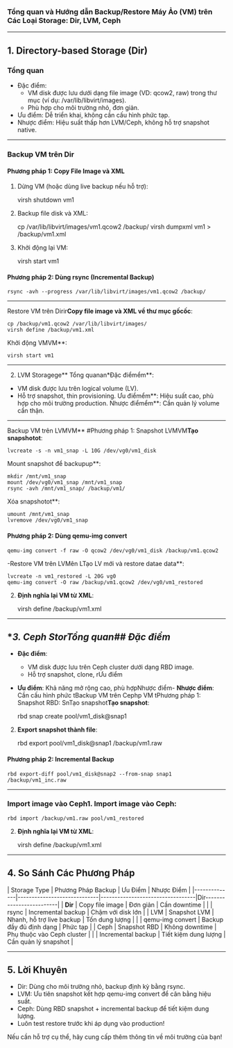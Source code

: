 
### Tổng quan và Hướng dẫn Backup/Restore Máy Ảo (VM) trên Các Loại Storage: Dir, LVM, Ceph

---

## 1. Directory-based Storage (Dir)
### Tổng quan
- Đặc điểm:  
  - VM disk được lưu dưới dạng file image (VD: qcow2, raw) trong thư mục (ví dụ: /var/lib/libvirt/images).  
  - Phù hợp cho môi trường nhỏ, đơn giản.  
- Ưu điểm: Dễ triển khai, không cần cấu hình phức tạp.  
- Nhược điểm: Hiệu suất thấp hơn LVM/Ceph, không hỗ trợ snapshot native.  

---

### Backup VM trên Dir
#### Phương pháp 1: Copy File Image và XML
1. Dừng VM (hoặc dùng live backup nếu hỗ trợ):  
  
    virsh shutdown vm1
   
2. Backup file disk và XML:  
  
    cp /var/lib/libvirt/images/vm1.qcow2 /backup/
    virsh dumpxml vm1 > /backup/vm1.xml
   
3. Khởi động lại VM:  
  
    virsh start vm1
   
#### **Phương pháp 2: Dùng rsync (Incremental Backup)**  
  
    rsync -avh --progress /var/lib/libvirt/images/vm1.qcow2 /backup/
   
---

Restore VM trên Dirir**Copy file image và XML về thư mục gốcốc**:  
  
    cp /backup/vm1.qcow2 /var/lib/libvirt/images/
    virsh define /backup/vm1.xml
   Khởi động VMVM**:  
  
    virsh start vm1
   
---
2. LVM Storagege**
Tổng quanan*Đặc điểmểm**:  
  - VM disk được lưu trên logical volume (LV).  
  - Hỗ trợ snapshot, thin provisioning. Ưu điểmểm**: Hiệu suất cao, phù hợp cho môi trường production. Nhược điểmểm**: Cần quản lý volume cẩn thận.  

---

Backup VM trên LVMVM**
#Phương pháp 1: Snapshot LVMVM**Tạo snapshotot**:  
  
    lvcreate -s -n vm1_snap -L 10G /dev/vg0/vm1_disk
   Mount snapshot để backupup**:  
  
    mkdir /mnt/vm1_snap
    mount /dev/vg0/vm1_snap /mnt/vm1_snap
    rsync -avh /mnt/vm1_snap/ /backup/vm1/
   Xóa snapshotot**:  
  
    umount /mnt/vm1_snap
    lvremove /dev/vg0/vm1_snap
   
#### **Phương pháp 2: Dùng qemu-img convert**  
  
    qemu-img convert -f raw -O qcow2 /dev/vg0/vm1_disk /backup/vm1.qcow2
   
-Restore VM trên LVMên LTạo LV mới và restore datae data**:  
  
    lvcreate -n vm1_restored -L 20G vg0
    qemu-img convert -O raw /backup/vm1.qcow2 /dev/vg0/vm1_restored
   
2. **Định nghĩa lại VM từ XML**:  
  
    virsh define /backup/vm1.xml
   
---

## **3. Ceph StorTổng quan## Đặc điểm*
- **Đặc điểm**:  
  - VM disk được lưu trên Ceph cluster dưới dạng RBD image.  
  - Hỗ trợ snapshot, clone, rƯu điểm  
- **Ưu điểm**: Khả năng mở rộng cao, phù hợpNhược điểm- **Nhược điểm**: Cần cấu hình phức tBackup VM trên Cephp VM tPhương pháp 1: Snapshot RBD: SnTạo snapshot**Tạo snapshot**:  
  
    rbd snap create pool/vm1_disk@snap1
   
2. **Export snapshot thành file**:  
  
    rbd export pool/vm1_disk@snap1 /backup/vm1.raw
   
#### **Phương pháp 2: Incremental Backup**  
  
    rbd export-diff pool/vm1_disk@snap2 --from-snap snap1 /backup/vm1_inc.raw
   
---

### Import image vào Ceph1. **Import image vào Ceph**:  
  
    rbd import /backup/vm1.raw pool/vm1_restored
   
2. **Định nghĩa lại VM từ XML**:  
  
    virsh define /backup/vm1.xml
   
---

## **4. So Sánh Các Phương Pháp**
| Storage Type | Phương Pháp Backup          | Ưu Điểm                          | Nhược Điểm                     |
|--------------|-----------------------------|----------------------------------|Dir-------------------------|
| **Dir**      | Copy file image             | Đơn giản                        | Cần downtime                   |
|              | rsync                     | Incremental backup               | Chậm với disk lớn             |
| LVM      | Snapshot LVM                | Nhanh, hỗ trợ live backup       | Tốn dung lượng                |
|              | qemu-img convert          | Backup đầy đủ định dạng         | Phức tạp                      |
| Ceph     | Snapshot RBD                | Không downtime                  | Phụ thuộc vào Ceph cluster    |
|              | Incremental backup          | Tiết kiệm dung lượng            | Cần quản lý snapshot          |

---

## 5. Lời Khuyên
- Dir: Dùng cho môi trường nhỏ, backup định kỳ bằng rsync.  
- LVM: Ưu tiên snapshot kết hợp qemu-img convert để cân bằng hiệu suất.  
- Ceph: Dùng RBD snapshot + incremental backup để tiết kiệm dung lượng.  
- Luôn test restore trước khi áp dụng vào production!  

Nếu cần hỗ trợ cụ thể, hãy cung cấp thêm thông tin về môi trường của bạn!